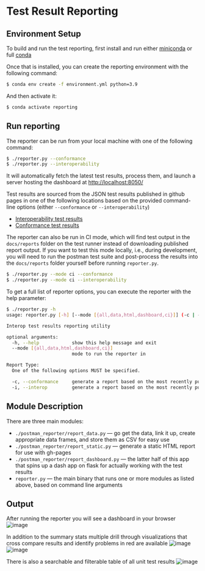 # Test Result Reporting

## Environment Setup

To build and run the test reporting, first install and run either [miniconda](https://docs.conda.io/en/latest/miniconda.html) or full [conda](https://docs.conda.io/projects/conda/en/latest/user-guide/install/index.html)


Once that is installed, you can create the reporting environment with the following command:

```bash
$ conda env create -f environment.yml python=3.9
```


And then activate it:

```bash
$ conda activate reporting
```

## Run reporting

The reporter can be run from your local machine with one of the following command:

```bash
$ ./reporter.py --conformance
$ ./reporter.py --interoperability
```

It will automatically fetch the latest test results, process them, and launch a server hosting the dashboard at [http://localhost:8050/](http://localhost:8050/)

Test results are sourced from the JSON test results published in github pages in one of the following locations based on the provided command-line options (either `--conformance` or `--interoperability`)

- [Interoperability test results](https://w3c-ccg.github.io/traceability-interop/reports/interoperability/index.json)
- [Conformance test results](https://w3c-ccg.github.io/traceability-interop/reports/conformance/index.json)

The reporter can also be run in CI mode, which will find test output in the `docs/reports` folder on the test runner instead of downloading published report output. If you want to test this mode locally, i.e., during development, you will need to run the postman test suite and post-process the results into the `docs/reports` folder yourself before running `reporter.py`.

```bash
$ ./reporter.py --mode ci --conformance
$ ./reporter.py --mode ci --interoperability
```

To get a full list of reporter options, you can execute the reporter with the help parameter:
```bash
$ ./reporter.py -h
usage: reporter.py [-h] [--mode [{all,data,html,dashboard,ci}]] (-c | -i)

Interop test results reporting utility

optional arguments:
  -h, --help            show this help message and exit
  --mode [{all,data,html,dashboard,ci}]
                        mode to run the reporter in

Report Type:
  One of the following options MUST be specified.

  -c, --conformance     generate a report based on the most recently published conformance testing output.
  -i, --interop         generate a report based on the most recently publised interoperability testing output.
```

## Module Description

There are three main modules:

- `./postman_reporter/report_data.py` — go get the data, link it up, create appropriate data frames, and store them as CSV for easy use
- `./postman_reporter/report_static.py` — generate a static HTML report for use with gh-pages
- `./postman_reporter/report_dashboard.py` — the latter half of this app that spins up a dash app on flask for actually working with the test results
- `reporter.py` — the main binary that runs one or more modules as listed above, based on command line arguments

## Output

After running the reporter you will see a dashboard in your browser
![image](https://user-images.githubusercontent.com/3495140/174913518-0612f10a-fe81-442c-816e-ab69fac285fa.png)

In addition to the summary stats multiple drill through visualizations that cross compare results and identify problems in red are available
![image](https://user-images.githubusercontent.com/3495140/174913726-f94a8aff-7163-4b82-aaec-6aa0f6b3cc93.png)
![image](https://user-images.githubusercontent.com/3495140/174913749-0fa20211-c37e-4895-ad2d-7772dcaeb70a.png)

There is also a searchable and filterable table of all unit test results
![image](https://user-images.githubusercontent.com/3495140/174913783-b5fd187d-908c-4c69-a67d-ad0f3dd94100.png)